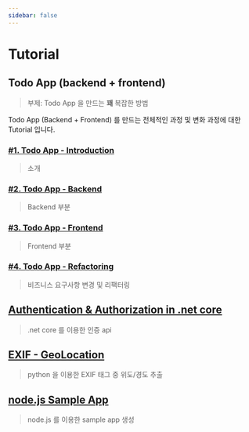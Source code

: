 ```yaml
---
sidebar: false
---
```


# Tutorial

## Todo App (backend + frontend)

> 부제: Todo App 을 만드는 **꽤** 복잡한 방법

Todo App (Backend + Frontend) 를 만드는 전체적인 과정 및 변화 과정에 대한 Tutorial 입니다.

### [#1. Todo App - Introduction](./todo/todoapp.1.md)

> 소개

### [#2. Todo App - Backend](./todo/todoapp.2.md)

> Backend 부분

### [#3. Todo App - Frontend](./todo/todoapp.3.md)

> Frontend 부분

### [#4. Todo App - Refactoring](./todo/todoapp.4.md)

> 비즈니스 요구사항 변경 및 리팩터링

## [Authentication & Authorization in .net core](./auth/auth.md)

> .net core 를 이용한 인증 api

## [EXIF - GeoLocation](./geolocation/geolocation.md)

> python 을 이용한 EXIF 태그 중 위도/경도 추출

## [node.js Sample App](./nodejs.sample.app/nodejs.sample.app.md)

> node.js 를 이용한 sample app 생성
